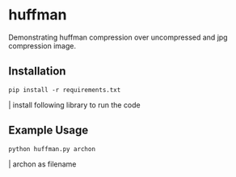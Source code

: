 # huffman
Demonstrating huffman compression over uncompressed and jpg compression image.

## Installation
```
pip install -r requirements.txt
```
| install following library to run the code
## Example Usage
```
python huffman.py archon
```
| archon as filename
